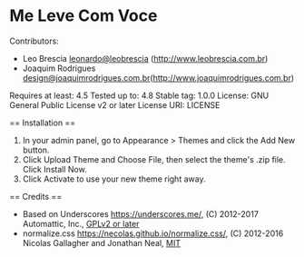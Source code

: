 # Me Leve Com Voce

Contributors: 
 - Leo Brescia <leonardo@leobrescia> (http://www.leobrescia.com.br)
 - Joaquim Rodrigues <design@joaquimrodrigues.com.br>(http://www.joaquimrodrigues.com.br)

Requires at least: 4.5
Tested up to: 4.8
Stable tag: 1.0.0
License: GNU General Public License v2 or later
License URI: LICENSE

== Installation ==

1. In your admin panel, go to Appearance > Themes and click the Add New button.
2. Click Upload Theme and Choose File, then select the theme's .zip file. Click Install Now.
3. Click Activate to use your new theme right away.

== Credits ==

* Based on Underscores https://underscores.me/, (C) 2012-2017 Automattic, Inc., [GPLv2 or later](https://www.gnu.org/licenses/gpl-2.0.html)
* normalize.css https://necolas.github.io/normalize.css/, (C) 2012-2016 Nicolas Gallagher and Jonathan Neal, [MIT](https://opensource.org/licenses/MIT)
